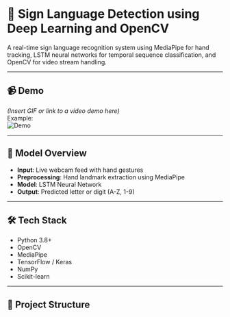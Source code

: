 # 🤟 Sign Language Detection using Deep Learning and OpenCV

A real-time sign language recognition system using MediaPipe for hand tracking, LSTM neural networks for temporal sequence classification, and OpenCV for video stream handling.

---

## 📹 Demo
*(Insert GIF or link to a video demo here)*  
Example:  
![Demo](demo/demo.gif)

---

## 🧠 Model Overview

- **Input**: Live webcam feed with hand gestures
- **Preprocessing**: Hand landmark extraction using MediaPipe
- **Model**: LSTM Neural Network
- **Output**: Predicted letter or digit (A-Z, 1-9)

---

## 🛠️ Tech Stack

- Python 3.8+
- OpenCV
- MediaPipe
- TensorFlow / Keras
- NumPy
- Scikit-learn

---

## 📁 Project Structure


